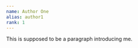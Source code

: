 ```yaml
---
name: Author One
alias: author1
rank: 1
---
```


This is supposed to be a paragraph introducing me.
